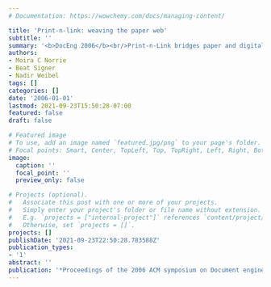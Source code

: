 ```yaml
---
# Documentation: https://wowchemy.com/docs/managing-content/

title: 'Print-n-link: weaving the paper web'
subtitle: ''
summary: '<b>DocEng 2006</b><br/>Print-n-Link bridges paper and digital documents by embedding invisible link codes in printouts, enabling tactile paper pages to launch web-like navigation and layered electronic content.'
authors:
- Moira C Norrie
- Beat Signer
- Nadir Weibel
tags: []
categories: []
date: '2006-01-01'
lastmod: 2021-09-23T15:50:28-07:00
featured: false
draft: false

# Featured image
# To use, add an image named `featured.jpg/png` to your page's folder.
# Focal points: Smart, Center, TopLeft, Top, TopRight, Left, Right, BottomLeft, Bottom, BottomRight.
image:
  caption: ''
  focal_point: ''
  preview_only: false

# Projects (optional).
#   Associate this post with one or more of your projects.
#   Simply enter your project's folder or file name without extension.
#   E.g. `projects = ["internal-project"]` references `content/project/deep-learning/index.md`.
#   Otherwise, set `projects = []`.
projects: []
publishDate: '2021-09-23T22:50:28.783588Z'
publication_types:
- '1'
abstract: ''
publication: '*Proceedings of the 2006 ACM symposium on Document engineering*'
---
```

